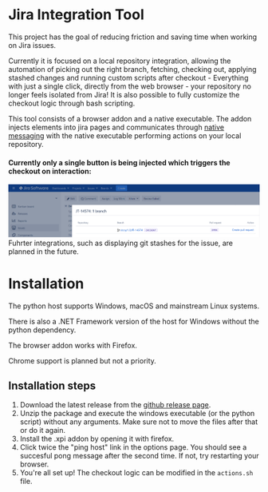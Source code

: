 
# Jira Integration Tool

This project has the goal of reducing friction and saving time when working on Jira issues.

Currently it is focused on a local repository integration, allowing the automation of picking out the right branch, fetching, checking out, applying stashed changes and running custom scripts after checkout - Everything with just a single click, directly from the web browser - your repository no longer feels isolated from Jira! It is also possible to fully customize the checkout logic through bash scripting.

This tool consists of a browser addon and a native executable. The addon injects elements into jira pages and communicates through [native messaging](https://developer.chrome.com/apps/nativeMessaging) with the native executable performing actions on your local repository.

#### Currently only a single button is being injected which triggers the checkout on interaction:
![](/screenshot.png)
Fuhrter integrations, such as displaying git stashes for the issue, are planned in the future.
# Installation

The python host supports Windows, macOS and mainstream Linux systems.


There is also a .NET Framework version of the host for Windows without the python dependency.

The browser addon works with Firefox.

Chrome support is planned but not a priority.

## Installation steps

1. Download the latest release from the [github release page](https://github.com/gpa/JiraIntegrationTool/releases). 
2. Unzip the package and execute the windows executable (or the python script) without any arguments. Make sure not to move the files after that or do it again. 
3. Install the .xpi addon by opening it with firefox.
4. Click twice the "ping host" link in the options page. You should see a succesful pong message after the second time. If not, try restarting your browser.
5. You're all set up! The checkout logic can be modified in the ``actions.sh`` file.
